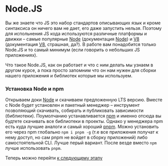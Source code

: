 # Node.JS

Вы же знаете что JS это набор стандартов описывающих язык и кроме синтаксиса он ничего вам не дает, его даже запустить нельзя. Поэтому для испольнения JS кода используются различные платформы и движки – самые популярные [Node](https://ru.wikipedia.org/wiki/Node.js) (документация [Node](https://nodejs.org/en)) и [V8](https://ru.wikipedia.org/wiki/V8_(движок_JavaScript)) (документация [V8](https://v8.dev), страшная, да?). В работе вам понадобится только Node.JS и то самый минимум (если говорить о небольших JS приложениях).

Что такое Node.JS, как он работает и что с ним делать мы узнаем в другом курсе, а пока просто запомним что он нам нужен для сборки нашего приложения и библиотек которые мы используем.

### Установка Node и npm

Открываем доки [Node](https://nodejs.org/en) и скачиваем предложенную LTS версию. Вместе с Node будет установлен и пакетный менеджер – инструмент позволяющий скачивать, собирать и публиковать зависимости (библиотеки). Поумолчанию устанавливается [npm](https://www.npmjs.com) и именно отсюда вы будтете скачивать все библиотеки в проекты. Однако у менеджера npm есть куда лучшие аналоги и самый хороший [pnpm](https://pnpm.io). Можно установить его через npm глобально `npm i pnpm -g` (т.е все приложения получат к нему доступ, но сам pnpm не войдет в сборку приложений) либо самостоятельной CLI. Лучше перый вариант. После везде вместо `npm` лучше использовать `pnpm`.

Теперь можно перейти [к следующему этапу](https://github.com/Osipchik/FrontendGang/blob/master/docs/Cource-II%20(React%20basic)/2-GettingStarted.md)

